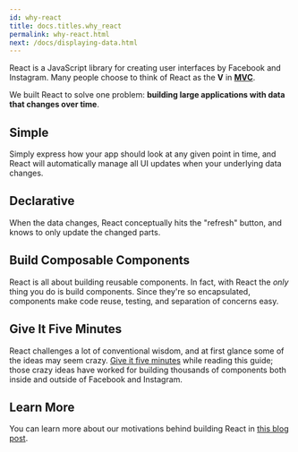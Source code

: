 ```yaml
---
id: why-react
title: docs.titles.why_react
permalink: why-react.html
next: /docs/displaying-data.html
---
```


React is a JavaScript library for creating user interfaces by Facebook and Instagram. Many people choose to think of React as the **V** in **[MVC](https://en.wikipedia.org/wiki/Model%E2%80%93view%E2%80%93controller)**.

We built React to solve one problem: **building large applications with data that changes over time**.

## Simple

Simply express how your app should look at any given point in time, and React will automatically manage all UI updates when your underlying data changes.

## Declarative

When the data changes, React conceptually hits the "refresh" button, and knows to only update the changed parts.

## Build Composable Components

React is all about building reusable components. In fact, with React the *only* thing you do is build components. Since they're so encapsulated, components make code reuse, testing, and separation of concerns easy.

## Give It Five Minutes

React challenges a lot of conventional wisdom, and at first glance some of the ideas may seem crazy. [Give it five minutes](https://signalvnoise.com/posts/3124-give-it-five-minutes) while reading this guide; those crazy ideas have worked for building thousands of components both inside and outside of Facebook and Instagram.

## Learn More

You can learn more about our motivations behind building React in [this blog post](/react/blog/2013/06/05/why-react.html).
